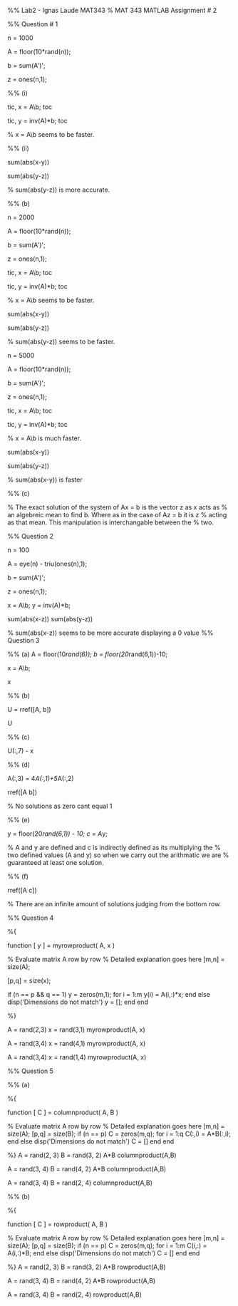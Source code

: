 %% Lab2 - Ignas Laude MAT343
% MAT 343 MATLAB Assignment # 2

%% Question # 1

n = 1000

A = floor(10*rand(n));

b = sum(A')';

z = ones(n,1);

%% (i)

tic, x = A\b; toc

tic, y = inv(A)*b; toc

% x = A\b seems to be faster.

%% (ii)

sum(abs(x-y))

sum(abs(y-z))

% sum(abs(y-z)) is more accurate.

%% (b)

n = 2000

A = floor(10*rand(n));

b = sum(A')';

z = ones(n,1);

tic, x = A\b; toc

tic, y = inv(A)*b; toc

% x = A\b seems to be faster.

sum(abs(x-y))

sum(abs(y-z))

% sum(abs(y-z)) seems to be faster.

n = 5000

A = floor(10*rand(n));

b = sum(A')';

z = ones(n,1);

tic, x = A\b; toc

tic, y = inv(A)*b; toc

% x = A\b is much faster.

sum(abs(x-y))

sum(abs(y-z))

% sum(abs(x-y)) is faster

%% (c)

%  The exact solution of the system of Ax = b is the vector z as x acts as
%  an algebreic mean to find b. Where as in the case of Az = b it is z
%  acting as that mean. This manipulation is interchangable between the
%  two.

%% Question 2

n = 100

A = eye(n) - triu(ones(n),1);

b = sum(A')';

z = ones(n,1);

x = A\b;
y = inv(A)*b;

sum(abs(x-z))
sum(abs(y-z))

% sum(abs(x-z)) seems to be more accurate displaying a 0 value
%% Question 3

%% (a)
A = floor(10*rand(6));
b = floor(20*rand(6,1))-10;

x = A\b;

x

%% (b)

U = rref([A, b])

U

%% (c)

U(:,7) - x

%% (d)

A(:,3) = 4*A(:,1)+5*A(:,2)

rref([A b])

% No solutions as zero cant equal 1

%% (e)

y = floor(20*rand(6,1)) - 10;
c = A*y;

% A and y are defined and c is indirectly defined as its multiplying the
% two defined values (A and y) so when we carry out the arithmatic we are
% guaranteed at least one solution.

%% (f)

rref([A c])

% There are an infinite amount of solutions judging from the bottom row.

%% Question 4

%{

function [ y ] = myrowproduct( A, x )

% Evaluate matrix A row by row
%   Detailed explanation goes here
[m,n] = size(A);

[p,q] = size(x);

if (n == p && q == 1)
    y = zeros(m,1);
    for i = 1:m
        y(i) = A(i,:)*x;
    end
else
    disp('Dimensions do not match')
    y = [];
end
end

%}

A = rand(2,3)
x = rand(3,1)
myrowproduct(A, x)

A = rand(3,4)
x = rand(4,1)
myrowproduct(A, x)

A = rand(3,4)
x = rand(1,4)
myrowproduct(A, x)

%% Question 5

%% (a)

%{

function [ C ] = columnproduct( A, B )

% Evaluate matrix A row by row
%   Detailed explanation goes here
[m,n] = size(A);
[p,q] = size(B);
if (n == p)
    C = zeros(m,q);
    for i = 1:q
        C(:,i) = A*B(:,i);
    end
else
    disp('Dimensions do not match')
    C = []
end
end

%}
A = rand(2, 3)
B = rand(3, 2)
A*B
columnproduct(A,B)

A = rand(3, 4)
B = rand(4, 2)
A*B
columnproduct(A,B)

A = rand(3, 4)
B = rand(2, 4)
columnproduct(A,B)

%% (b)

%{

function [ C ] = rowproduct( A, B )

% Evaluate matrix A row by row
%   Detailed explanation goes here
[m,n] = size(A);
[p,q] = size(B);
if (n == p)
    C = zeros(m,q);
    for i = 1:m
        C(i,:) = A(i,:)*B;
    end
else
    disp('Dimensions do not match')
    C = []
end
end

%}
A = rand(2, 3)
B = rand(3, 2)
A*B
rowproduct(A,B)

A = rand(3, 4)
B = rand(4, 2)
A*B
rowproduct(A,B)

A = rand(3, 4)
B = rand(2, 4)
rowproduct(A,B)
